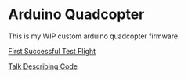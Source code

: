 # Arduino Quadcopter

This is my WIP custom arduino quadcopter firmware.

[First Successful Test Flight](https://www.youtube.com/watch?v=e4rH2S3EOmw&feature=youtu.be)

[Talk Describing Code](https://www.youtube.com/watch?v=CHSYgLfhwUo&t=1947)
